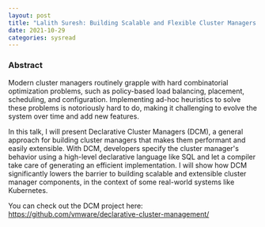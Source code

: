 ```yaml
---
layout: post
title: "Lalith Suresh: Building Scalable and Flexible Cluster Managers Using Declarative Programming"
date: 2021-10-29
categories: sysread
---
```


### Abstract

Modern cluster managers routinely grapple with hard combinatorial optimization
problems, such as policy-based load balancing, placement, scheduling, and
configuration. Implementing ad-hoc heuristics to solve these problems is
notoriously hard to do, making it challenging to evolve the system over time and
add new features.

In this talk, I will present Declarative Cluster Managers (DCM), a general
approach for building cluster managers that makes them performant and easily
extensible. With DCM, developers specify the cluster manager's behavior using a
high-level declarative language like SQL and let a compiler take care of
generating an efficient implementation. I will show how DCM significantly lowers
the barrier to building scalable and extensible cluster manager components, in
the context of some real-world systems like Kubernetes.

You can check out the DCM project here:
https://github.com/vmware/declarative-cluster-management/

